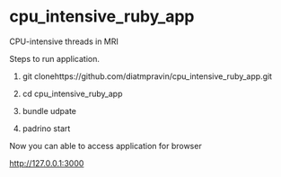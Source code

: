cpu_intensive_ruby_app
======================

CPU-intensive threads in MRI


Steps to run application.

1. git clonehttps://github.com/diatmpravin/cpu_intensive_ruby_app.git

2. cd cpu_intensive_ruby_app

3. bundle udpate

4. padrino start

Now you can able to access application for browser 

http://127.0.0.1:3000
